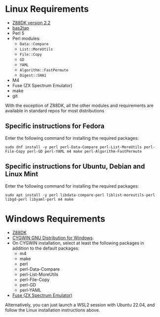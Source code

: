 # Linux Requirements

* [Z88DK version 2.2](https://github.com/z88dk/z88dk/wiki)
* [bas2tap](https://github.com/speccyorg/bas2tap)
* Perl 5
* Perl modules:
  * `Data::Compare`
  * `List::MoreUtils`
  * `File::Copy`
  * `GD`
  * `YAML`
  * `Algorithm::FastPermute`
  * `Digest::SHA1`
* M4
* Fuse (ZX Spectrum Emulator)
* make
* git

With the exception of Z88DK, all the other modules and requirements are available in standard repos for most distributions

## Specific instructions for Fedora

Enter the following command for installing the required packages:

```
sudo dnf install -y perl perl-Data-Compare perl-List-MoreUtils perl-File-Copy perl-GD perl-YAML m4 make perl-Algorithm-FastPermute
```

## Specific instructions for Ubuntu, Debian and Linux Mint

Enter the following command for installing the required packages:

```
sudo apt install -y perl libdata-compare-perl liblist-moreutils-perl libgd-perl libyaml-perl m4 make
```

# Windows Requirements

* [Z88DK](https://github.com/z88dk/z88dk/wiki)
* [CYGWIN GNU Distribution for Windows](https://cygwin.com/install.html).
* On CYGWIN installation, select at least the following packages in addition to the default packages:
  * m4
  * make
  * perl
  * perl-Data-Compare
  * perl-List-MoreUtils
  * perl-File-Copy
  * perl-GD
  * perl-YAML
* [Fuse (ZX Spectrum Emulator)](https://sourceforge.net/projects/fuse-emulator/files/fuse/)

Alternatively, you can just launch a WSL2 session with Ubuntu 22.04, and
follow the Linux installation instructions above.
